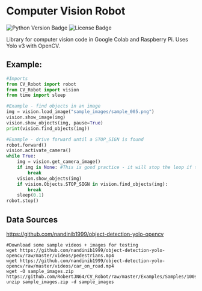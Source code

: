 # Computer Vision Robot

![Python Version Badge](https://img.shields.io/pypi/pyversions/CV_Robot)
![License Badge](https://img.shields.io/github/license/RobertJN64/CV_Robot)

Library for computer vision code in Google Colab and Raspberry Pi.
Uses Yolo v3 with OpenCV.

## Example:
```python
#Imports
from CV_Robot import robot
from CV_Robot import vision
from time import sleep

#Example - find objects in an image
img = vision.load_image("sample_images/sample_005.png")
vision.show_image(img)
vision.show_objects(img, pause=True)
print(vision.find_objects(img))

#Example - drive forward until a STOP_SIGN is found
robot.forward()
vision.activate_camera()
while True:
    img = vision.get_camera_image()
    if img is None: #This is good practice - it will stop the loop if the video ends / the camera fails
        break
    vision.show_objects(img)
    if vision.Objects.STOP_SIGN in vision.find_objects(img):
        break
    sleep(0.1)
robot.stop()
```

## Data Sources
https://github.com/nandinib1999/object-detection-yolo-opencv

```commandline
#Download some sample videos + images for testing
wget https://github.com/nandinib1999/object-detection-yolo-opencv/raw/master/videos/pedestrians.mp4
wget https://github.com/nandinib1999/object-detection-yolo-opencv/raw/master/videos/car_on_road.mp4
wget -O sample_images.zip https://github.com/RobertJN64/CV_Robot/raw/master/Examples/Samples/100samples.zip
unzip sample_images.zip -d sample_images
```